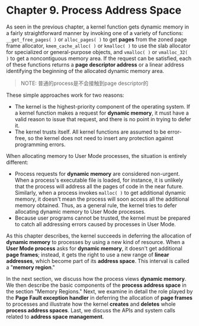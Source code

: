 # Chapter 9. Process Address Space

As seen in the previous chapter, a kernel function gets dynamic memory in a fairly straightforward manner by invoking one of a variety of functions:  `__get_free_pages( )` or  `alloc_pages( )` to get **pages** from the zoned page frame allocator,  `kmem_cache_alloc( )` or  `kmalloc( )` to use the slab allocator for specialized or general-purpose objects, and  `vmalloc( )` or  `vmalloc_32( )` to get a noncontiguous memory area. If the request can be satisfied, each of these functions returns a **page descriptor address** or a linear address identifying the beginning of the allocated dynamic memory area.

> NOTE: 普通的process是不会接触到page descriptor的

These simple approaches work for two reasons:

- The kernel is the highest-priority component of the operating system. If a kernel function makes a request for **dynamic memory**, it must have a valid reason to issue that request, and there is no point in trying to defer it.
- The kernel trusts itself. All kernel functions are assumed to be error-free, so the kernel does not need to insert any protection against programming errors.

When allocating memory to User Mode processes, the situation is entirely different:

- Process requests for **dynamic memory** are considered non-urgent. When a process's executable file is loaded, for instance, it is unlikely that the process will address all the pages of code in the near future. Similarly, when a process invokes  `malloc( )` to get additional dynamic memory, it doesn't mean the process will soon access all the additional memory obtained. Thus, as a general rule, the kernel tries to defer allocating dynamic memory to User Mode processes.
- Because user programs cannot be trusted, the kernel must be prepared to catch all addressing errors caused by processes in User Mode.

As this chapter describes, the kernel succeeds in deferring the allocation of **dynamic memory** to processes by using a new kind of resource. When a **User Mode process** asks for **dynamic memory**, it doesn't get additional **page frames**; instead, it gets the right to use a new range of **linear addresses**, which become part of its **address space**. This interval is called a "**memory region**."

In the next section, we discuss how the process views **dynamic memory**. We then describe the basic components of the **process address space** in the section "Memory Regions." Next, we examine in detail the role played by the **Page Fault exception handler** in deferring the allocation of **page frames** to processes and illustrate how the kernel **creates** and **deletes** whole **process address spaces**. Last, we discuss the APIs and system calls related to **address space management**.